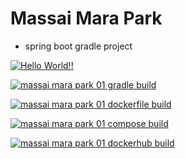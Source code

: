 # Massai Mara Park

+ spring boot gradle project

[![Hello World!!](https://github.com/dhfkdlsj/massai_mara_park01/actions/workflows/01hellowworld.yaml/badge.svg)](https://github.com/dhfkdlsj/massai_mara_park01/actions/workflows/01hellowworld.yaml)


[![massai mara park 01 gradle build](https://github.com/dhfkdlsj/massai_mara_park01/actions/workflows/02mmpark01_gradle_build.yaml/badge.svg)](https://github.com/dhfkdlsj/massai_mara_park01/actions/workflows/02mmpark01_gradle_build.yaml)

[![massai mara park 01 dockerfile build](https://github.com/dhfkdlsj/massai_mara_park01/actions/workflows/03mmpark01_dockerfile.yaml/badge.svg)](https://github.com/dhfkdlsj/massai_mara_park01/actions/workflows/03mmpark01_dockerfile.yaml)

[![massai mara park 01 compose build](https://github.com/dhfkdlsj/massai_mara_park01/actions/workflows/04mmpark01_compose_build.yaml/badge.svg)](https://github.com/dhfkdlsj/massai_mara_park01/actions/workflows/04mmpark01_compose_build.yaml)

[![massai mara park 01 dockerhub build](https://github.com/dhfkdlsj/massai_mara_park01/actions/workflows/05mmpark01_dockerhub.yaml/badge.svg)](https://github.com/dhfkdlsj/massai_mara_park01/actions/workflows/05mmpark01_dockerhub.yaml)